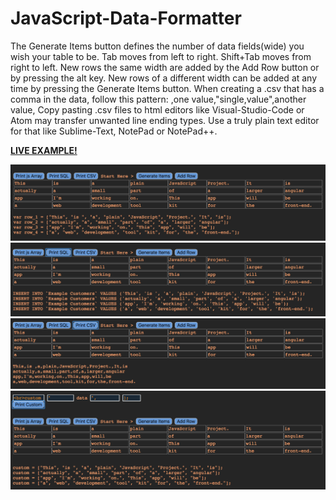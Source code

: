 # JavaScript-Data-Formatter
The Generate Items button defines the number of data fields(wide) you wish your table to be. Tab moves from left to right. Shift+Tab moves from right to left. New rows the same width are added by the Add Row button or by pressing the alt key. New rows of a different width can be added at any time by pressing the Generate Items button.  When creating a .csv that has a comma in the data, follow this pattern: ,one value,"single,value",another value, Copy pasting .csv files to html editors like Visual-Studio-Code or Atom may transfer unwanted line ending types. Use a truly plain text editor for that like Sublime-Text, NotePad or NotePad++.
  
**[LIVE EXAMPLE!](https://codepen.io/Jaso/full/Bqeoge/)**

![alt text](https://raw.githubusercontent.com/JasonMayberry/JavaScript-Data-Formatter/master/images/DataFormatter-jsArray.png)
![alt text](https://raw.githubusercontent.com/JasonMayberry/JavaScript-Data-Formatter/master/images/Data-Formatter-SQL.png)
![alt text](https://raw.githubusercontent.com/JasonMayberry/JavaScript-Data-Formatter/master/images/Data-Formatter-CSV.png)
![alt text](https://raw.githubusercontent.com/JasonMayberry/JavaScript-Data-Formatter/master/images/Data-Formatter-Custom.png)
